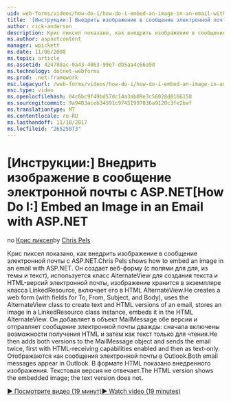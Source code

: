 ```yaml
---
uid: web-forms/videos/how-do-i/how-do-i-embed-an-image-in-an-email-with-aspnet
title: '[Инструкции:] Внедрить изображение в сообщение электронной почты с ASP.NET | Документы Microsoft'
author: rick-anderson
description: Крис пиксел показано, как внедрить изображение в сообщение электронной почты с ASP.NET. Он создает веб-форму (с полями для для, из темы и текст), использует AlternateView...
ms.author: aspnetcontent
manager: wpickett
ms.date: 11/06/2008
ms.topic: article
ms.assetid: 424788ac-0a43-4063-99e7-db5aa4c66a9d
ms.technology: dotnet-webforms
ms.prod: .net-framework
msc.legacyurl: /web-forms/videos/how-do-i/how-do-i-embed-an-image-in-an-email-with-aspnet
msc.type: video
ms.openlocfilehash: 04c6bc9f49bd57dc14a3ab09e3c56028d8166158
ms.sourcegitcommit: 9a9483aceb34591c97451997036a9120c3fe2baf
ms.translationtype: MT
ms.contentlocale: ru-RU
ms.lasthandoff: 11/10/2017
ms.locfileid: "26525073"
---
```

<a name="how-do-i-embed-an-image-in-an-email-with-aspnet"></a><span data-ttu-id="fc95e-104">[Инструкции:] Внедрить изображение в сообщение электронной почты с ASP.NET</span><span class="sxs-lookup"><span data-stu-id="fc95e-104">[How Do I:] Embed an Image in an Email with ASP.NET</span></span>
====================
<span data-ttu-id="fc95e-105">по [Крис пиксел](https://twitter.com/chrispels)</span><span class="sxs-lookup"><span data-stu-id="fc95e-105">by [Chris Pels](https://twitter.com/chrispels)</span></span>

<span data-ttu-id="fc95e-106">Крис пиксел показано, как внедрить изображение в сообщение электронной почты с ASP.NET.</span><span class="sxs-lookup"><span data-stu-id="fc95e-106">Chris Pels shows how to embed an image in an email with ASP.NET.</span></span> <span data-ttu-id="fc95e-107">Он создает веб-форму (с полями для для, из темы и текст), используется класс AlternateView для создания текста и HTML-версий электронной почты, изображение хранится в экземпляре класса LinkedResource, включает его в HTML AlternateView.</span><span class="sxs-lookup"><span data-stu-id="fc95e-107">He creates a web form (with fields for To, From, Subject, and Body), uses the AlternateView class to create text and HTML versions of an email, stores an image in a LinkedResource class instance, embeds it in the HTML AlternateView.</span></span> <span data-ttu-id="fc95e-108">Он добавляет в объект MailMessage обе версии и отправляет сообщение электронной почты дважды: сначала включены возможности получения HTML и затем как текст только для чтения.</span><span class="sxs-lookup"><span data-stu-id="fc95e-108">He then adds both versions to the MailMessage object and sends the email twice, first with HTML-receiving capabilities enabled and then as text-only.</span></span> <span data-ttu-id="fc95e-109">Отображаются как сообщения электронной почты в Outlook.</span><span class="sxs-lookup"><span data-stu-id="fc95e-109">Both email messages appear in Outlook.</span></span> <span data-ttu-id="fc95e-110">В формате HTML показано внедренного изображения. Текстовая версия не отвечает.</span><span class="sxs-lookup"><span data-stu-id="fc95e-110">The HTML version shows the embedded image; the text version does not.</span></span>

[<span data-ttu-id="fc95e-111">&#9654; Посмотрите видео (19 минут)</span><span class="sxs-lookup"><span data-stu-id="fc95e-111">&#9654; Watch video (19 minutes)</span></span>](https://channel9.msdn.com/Blogs/ASP-NET-Site-Videos/how-do-i-embed-an-image-in-an-email-with-aspnet)
